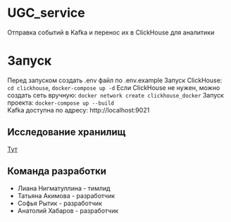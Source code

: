 # UGC_service
Отправка событий в Kafka и перенос их в ClickHouse для аналитики

# Запуск
Перед запуском создать .env файл по .env.example
Запуск ClickHouse: `cd clickhouse`, `docker-compose up -d`
Если ClickHouse не нужен, можно создать сеть вручную: `docker network create clickhouse_docker`
Запуск проекта: `docker-compose up --build`  
Kafka доступна по адресу: http://localhost:9021 

## Исследование хранилищ
[Тут](storage_research/RESEARCH.md)

## Команда разработки
* Лиана Нигматуллина - тимлид
* Татьяна Акимова - разработчик
* Софья Рытик - разработчик
* Анатолий Хабаров - разработчик
